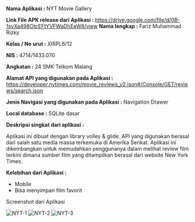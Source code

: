 **Nama Aplikasi :** NYT Movie Gallery

**Link File APK release dari Aplikasi :** https://drive.google.com/file/d/0B-1syXa498OtcEFtYVFWaDhEeW8/view
**Nama lengkap :** Fariz Muhammad Rizky

**Kelas / No urut :** XIRPL6/12

**NIS :** 4714/1433.070

**Angkatan :** 24
SMK Telkom Malang

**Alamat API yang digunakan pada Aplikasi :** https://developer.nytimes.com/movie_reviews_v2.json#/Console/GET/reviews/search.json

**Jenis Navigasi yang digunakan pada Aplikasi :** Navigation Drawer

**Local database :** SQLite dasar

**Deskripsi singkat dari aplikasi :**

Aplikasi ini dibuat dengan library volley & glide. API yang digunakan berasal dari salah satu media massa terkemuka di Amerika Serikat. Aplikasi ini dikembangkan untuk memudahkan penggunanya dalam melihat review film terkini dimana sumber film yang ditampilkan berasal dari website New York Times.

**Kelebihan dari Aplikasi :**
- Mobile
- Bisa menyimpan film favorit

Screenshot dari Aplikasi

![NYT-1](http://i.imgur.com/q9a14BP.png)
![NYT-2](http://i.imgur.com/KndKGza.png)
![NYT-3](http://i.imgur.com/q5xrCyU.png)
